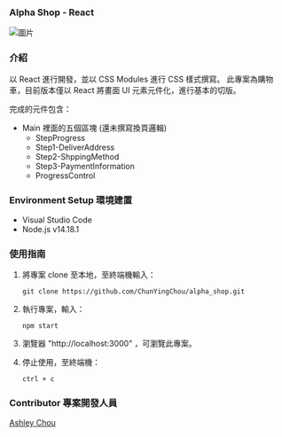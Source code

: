 ### Alpha Shop - React

![圖片](https://user-images.githubusercontent.com/93201810/199679468-b8bfe642-00d6-47ea-88da-859935b2260f.png)

### 介紹

以 React 進行開發，並以 CSS Modules 進行 CSS 樣式撰寫。
此專案為購物車，目前版本僅以 React 將畫面 UI 元素元件化，進行基本的切版。

完成的元件包含：

- Main 裡面的五個區塊 (還未撰寫換頁邏輯)
  - StepProgress
  - Step1-DeliverAddress
  - Step2-ShppingMethod
  - Step3-PaymentInformation
  - ProgressControl

### Environment Setup 環境建置

- Visual Studio Code
- Node.js v14.18.1

### 使用指南

1. 將專案 clone 至本地，至終端機輸入：

   ```
   git clone https://github.com/ChunYingChou/alpha_shop.git
   ```

2. 執行專案，輸入：
   ```
   npm start
   ```
3. 瀏覽器 "http://localhost:3000" ，可瀏覽此專案。

4. 停止使用，至終端機：
   ```
   ctrl + c
   ```

### Contributor 專案開發人員

[Ashley Chou](https://github.com/ChunYingChou)
